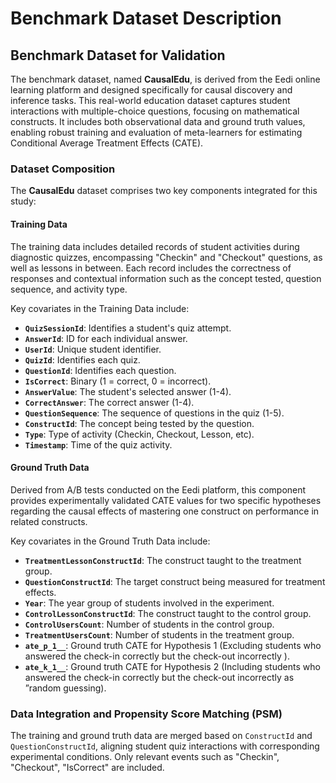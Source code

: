 # Benchmark Dataset Description

## Benchmark Dataset for Validation

The benchmark dataset, named **CausalEdu**, is derived from the Eedi online learning platform and designed specifically for causal discovery and inference tasks. This real-world education dataset captures student interactions with multiple-choice questions, focusing on mathematical constructs. It includes both observational data and ground truth values, enabling robust training and evaluation of meta-learners for estimating Conditional Average Treatment Effects (CATE).

### Dataset Composition

The **CausalEdu** dataset comprises two key components integrated for this study:

#### Training Data
The training data includes detailed records of student activities during diagnostic quizzes, encompassing "Checkin" and "Checkout" questions, as well as lessons in between. Each record includes the correctness of responses and contextual information such as the concept tested, question sequence, and activity type.

Key covariates in the Training Data include:

- **`QuizSessionId`**: Identifies a student's quiz attempt.
- **`AnswerId`**: ID for each individual answer.
- **`UserId`**: Unique student identifier.
- **`QuizId`**: Identifies each quiz.
- **`QuestionId`**: Identifies each question.
- **`IsCorrect`**: Binary (1 = correct, 0 = incorrect).
- **`AnswerValue`**: The student's selected answer (1-4).
- **`CorrectAnswer`**: The correct answer (1-4).
- **`QuestionSequence`**: The sequence of questions in the quiz (1-5).
- **`ConstructId`**: The concept being tested by the question.
- **`Type`**: Type of activity (Checkin, Checkout, Lesson, etc).
- **`Timestamp`**: Time of the quiz activity.

#### Ground Truth Data
Derived from A/B tests conducted on the Eedi platform, this component provides experimentally validated CATE values for two specific hypotheses regarding the causal effects of mastering one construct on performance in related constructs.

Key covariates in the Ground Truth Data include:

- **`TreatmentLessonConstructId`**: The construct taught to the treatment group.
- **`QuestionConstructId`**: The target construct being measured for treatment effects.
- **`Year`**: The year group of students involved in the experiment.
- **`ControlLessonConstructId`**: The construct taught to the control group.
- **`ControlUsersCount`**: Number of students in the control group.
- **`TreatmentUsersCount`**: Number of students in the treatment group.
- **`ate_p_1__`**: Ground truth CATE for Hypothesis 1 (Excluding students who answered the check-in correctly but the check-out incorrectly ).
- **`ate_k_1__`**: Ground truth CATE for Hypothesis 2 (Including students who answered the check-in
correctly but the check-out incorrectly as ”random guessing).

### Data Integration and Propensity Score Matching (PSM)

The training and ground truth data are merged based on `ConstructId` and `QuestionConstructId`, aligning student quiz interactions with corresponding experimental conditions. Only relevant events such as "Checkin", "Checkout", "IsCorrect" are included.


